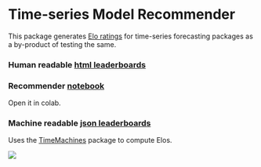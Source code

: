 # Time-series Model Recommender

This package generates [Elo ratings](https://microprediction.github.io/timeseries-elo-ratings/html_leaderboards/univariate-k_003.html) for time-series forecasting packages as a by-product of testing the same.

### Human readable [html leaderboards](https://microprediction.github.io/timeseries-elo-ratings/html_leaderboards/univariate-k_008.html)

### Recommender [notebook](https://github.com/microprediction/timeseries-elo-ratings/blob/main/time_series_recommendations.ipynb)

Open it in colab. 

### Machine readable [json leaderboards](https://github.com/microprediction/timeseries-elo-ratings/tree/main/leaderboards_json)

Uses the [TimeMachines](https://github.com/microprediction/timemachines) package to compute Elos.

![](https://i.imgur.com/EgvrWtH.png)


